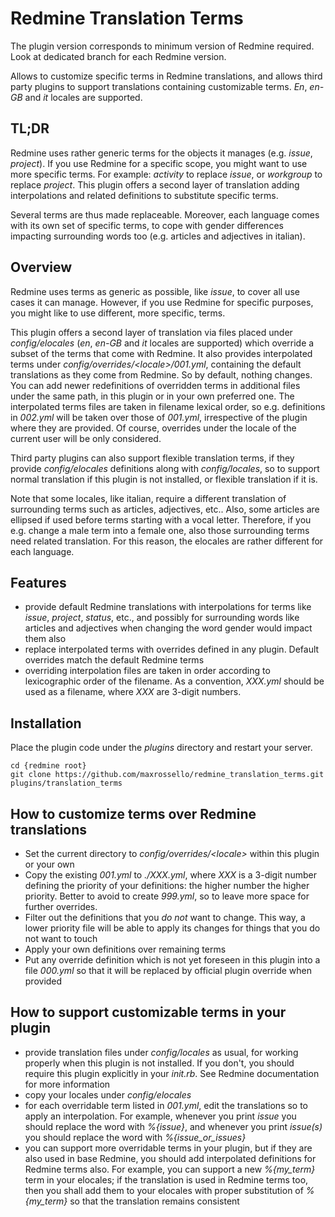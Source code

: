 # Redmine Translation Terms

The plugin version corresponds to minimum version of Redmine required. Look at dedicated branch for each Redmine version.

Allows to customize specific terms in Redmine translations, and allows third party plugins to support translations containing customizable terms.
*En*, *en-GB* and *it* locales are supported.

## TL;DR

Redmine uses rather generic terms for the objects it manages (e.g. _issue_, _project_). If you use Redmine for a specific scope, you might want to use more specific terms. For example: _activity_ to replace _issue_, or _workgroup_ to replace _project_. This plugin offers a second layer of translation adding interpolations and related definitions to substitute specific terms.

Several terms are thus made replaceable. Moreover, each language comes with its own set of specific terms, to cope with gender differences impacting surrounding words too (e.g. articles and adjectives in italian).

## Overview

Redmine uses terms as generic as possible, like _issue_, to cover all use cases it can manage. However, if you use Redmine for specific purposes, you might like to use different, more specific, terms.

This plugin offers a second layer of translation via files placed under _config/elocales_ (_en_, _en-GB_ and _it_ locales are supported) which override a subset of the terms that come with Redmine. It also provides interpolated terms under _config/overrides/&lt;locale&gt;/001.yml_, containing the default translations as they come from Redmine. So by default, nothing changes.
You can add newer redefinitions of overridden terms in additional files under the same path, in this plugin or in your own preferred one. The interpolated terms files are taken in filename lexical order, so e.g. definitions in *002.yml* will be taken over those of *001.yml*, irrespective of the plugin where they are provided. Of course, overrides under the locale of the current user will be only considered.

Third party plugins can also support flexible translation terms, if they provide *config/elocales* definitions along with *config/locales*, so to support normal translation if this plugin is not installed, or flexible translation if it is.

Note that some locales, like italian, require a different translation of surrounding terms such as articles, adjectives, etc.. Also, some articles are ellipsed if used before terms starting with a vocal letter. Therefore, if you e.g. change a male term into a female one, also those surrounding terms need related translation. For this reason, the elocales are rather different for each language.

## Features

* provide default Redmine translations with interpolations for terms like *issue*, *project*, *status*, etc., and possibly for surrounding words like articles and adjectives when changing the word gender would impact them also
* replace interpolated terms with overrides defined in any plugin. Default overrides match the default Redmine terms
* overriding interpolation files are taken in order according to lexicographic order of the filename. As a convention, *XXX.yml* should be used as a filename, where *XXX* are 3-digit numbers.

## Installation

Place the plugin code under the *plugins* directory and restart your server.

    cd {redmine root}
    git clone https://github.com/maxrossello/redmine_translation_terms.git plugins/translation_terms

## How to customize terms over Redmine translations

* Set the current directory to *config/overrides/&lt;locale&gt;* within this plugin or your own
* Copy the existing *001.yml* to *./XXX.yml*, where *XXX* is a 3-digit number defining the priority of your definitions: the higher number the higher priority. Better to avoid to create *999.yml*, so to leave more space for further overrides.
* Filter out the definitions that you *do not* want to change. This way, a lower priority file will be able to apply its changes for things that you do not want to touch
* Apply your own definitions over remaining terms
* Put any override definition which is not yet foreseen in this plugin into a file _000.yml_ so that it will be replaced by official plugin override when provided

## How to support customizable terms in your plugin

* provide translation files under *config/locales* as usual, for working properly when this plugin is not installed. If you don't, you should require this plugin explicitly in your *init.rb*. See Redmine documentation for more information
* copy your locales under *config/elocales*
* for each overridable term listed in *001.yml*, edit the translations so to apply an interpolation. For example, whenever you print *issue* you should replace the word with *%{issue}*, and whenever you print *issue(s)* you should replace the word with *%{issue_or_issues}*
* you can support more overridable terms in your plugin, but if they are also used in base Redmine, you should add interpolated definitions for Redmine terms also. 
For example, you can support a new *%{my_term}* term in your elocales; if the translation is used in Redmine terms too, then you shall add them to your elocales with proper substitution of *%{my_term}* so that the translation remains consistent
